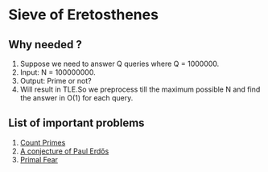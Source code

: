 # Sieve of Eretosthenes
## Why needed ?
1. Suppose we need to answer Q queries where Q = 1000000.
2. Input: N = 100000000.
3. Output: Prime or not?
4. Will result in TLE.So we preprocess till the maximum possible N and find the answer in O(1) for each query.
## List of important problems
1. [Count Primes](https://leetcode.com/problems/count-primes/description/)
2. [A conjecture of Paul Erdős](https://www.spoj.com/problems/HS08PAUL/)
3. [Primal Fear](https://www.spoj.com/problems/VECTAR8/)